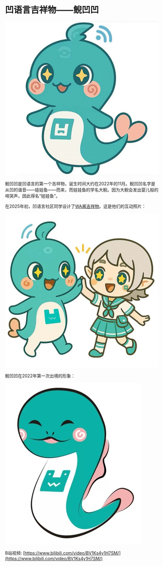 # 凹语言吉祥物——鲵凹凹

![WA 酱三视图](./niwawa-20250613-01.jpg)

鲵凹凹是凹语言的第一个吉祥物，诞生时间大约在2022年的11月。鲵凹凹名字是从凹的谐音——娃娃鱼——而来，而娃娃鱼的学名大鲵。因为大鲵会发出婴儿般的啼哭声，因此得名“娃娃鱼”。

在2025年初，凹语言社区同学设计了[WA酱吉祥物](https://wa-lang.org/smalltalk/st0069.html)。这是他们的互动照片：

![](./niwawa-wa-chan.jpg)

鲵凹凹在2022年第一次出境的形象：

[![](./niwawa-20221110.jpg)](https://www.bilibili.com/video/BV1Ks4y1H7SM/)

B站视频: [https://www.bilibili.com/video/BV1Ks4y1H7SM/](https://www.bilibili.com/video/BV1Ks4y1H7SM/)
